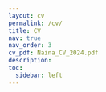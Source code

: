 ```yaml
---
layout: cv
permalink: /cv/
title: CV
nav: true
nav_order: 3
cv_pdf: Naina_CV_2024.pdf
description: 
toc:
  sidebar: left
---
```

